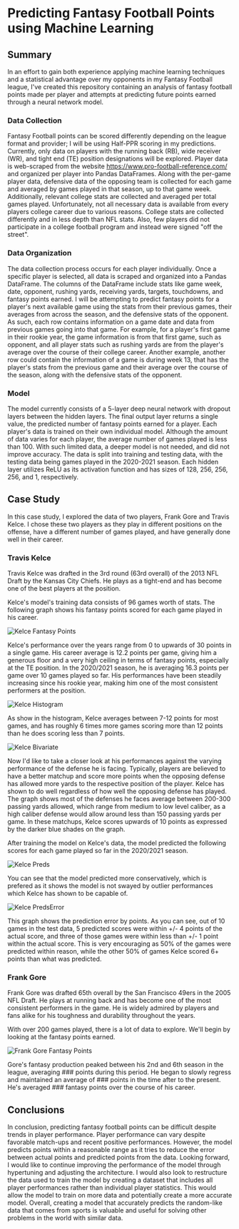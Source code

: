 # Predicting Fantasy Football Points using Machine Learning

## Summary
In an effort to gain both experience applying machine learning techniques and a statistical advantage over my opponents in my Fantasy Football league, I've created this repository containing an analysis of fantasy football points made per player and attempts at predicting future points earned through a neural network model.

### Data Collection
Fantasy Football points can be scored differently depending on the league format and provider; I will be using Half-PPR scoring in my predictions. Currently, only data on players with the running back (RB), wide receiver (WR), and tight end (TE) position designations will be explored. 
Player data is web-scraped from the website https://www.pro-football-reference.com/ and organized per player into Pandas DataFrames. Along with the per-game player data, 
defensive data of the opposing team is collected for each game and averaged by games played in that season, up to that game week. Additionally, relevant college stats are collected and averaged per total games played. Unfortunately, not all necessary data is available from every players college career due to various reasons. College stats 
are collected differently and in less depth than NFL stats. Also, few players did not participate in a college football program and instead were signed "off the street". 

### Data Organization
The data collection process occurs for each player individually. Once a specific player is selected, all data is scraped and organized into a Pandas DataFrame. The columns
of the DataFrame include stats like game week, date, opponent, rushing yards, receiving yards, targets, touchdowns, and fantasy points earned. I will be attempting to predict fantasy points for a player's next available game using the stats from their previous games, their averages from across the season, and the defensive stats of the opponent. As such, each row contains information on a game date and data from previous games going into that game. For example, for a player's first game in their rookie year, the game information is from that first game, such as opponent, and all player stats such as rushing yards are from the player's average over the course of their college career. Another example, another row could contain the information of a game is during week 13, that has the player's stats from the previous game and their average over the course of the season, along with the defensive stats of the opponent.

### Model
The model currently consists of a 5-layer deep neural network with dropout layers between the hidden layers. The final output layer returns a single value, the predicted 
number of fantasy points earned for a player. Each player's data is trained on their own individual model. Although the amount of data varies for each player, the average number of games played is less than 100. With such limited data, a deeper model is not needed, and did not improve accuracy. The data is split into training and testing data, with the testing data being games played in the 2020-2021 season. Each hidden layer utilizes ReLU as its activation function and has sizes of 128, 256, 256, 256, and 1, respectively. 

## Case Study
In this case study, I explored the data of two players, Frank Gore and Travis Kelce. I chose these two players as they play in different positions on the offense, have a
different number of games played, and have generally done well in their career.

### Travis Kelce
Travis Kelce was drafted in the 3rd round (63rd overall) of the 2013 NFL Draft by the Kansas City Chiefs. He plays as a tight-end and has become one of the best players at the position.

Kelce's model's training data consists of 96 games worth of stats. The following graph shows his fantasy points scored for each game played in his career. 

![Kelce Fantasy Points](/Images/TK-FP.png)

Kelce's performance over the years range from 0 to upwards of 30 points in a single game. His career average is 12.2 points per game, giving him a generous floor and a very 
high ceiling in terms of fantasy points, especially at the TE position. In the 2020/2021 season, he is averaging 16.3 points per game over 10 games played so far. His performances have been steadily increasing since his rookie year, making him one of the most consistent performers at the position.

![Kelce Histogram](/Images/TK-Hist.png)

As show in the histogram, Kelce averages between 7-12 points for most games, and has roughly 6 times more games scoring more than 12 points than he does scoring less than 7 points.

![Kelce Bivariate](/Images/TK-BV.png)

Now I'd like to take a closer look at his performances against the varying performance of the defense he is facing. Typically, players are believed to have a better matchup and score more points when the opposing defense has allowed more yards to the respective position of the player. Kelce has shown to do well regardless of how well the opposing defense has played. The graph shows most of the defenses he faces average between 200-300 passing yards allowed, which range from medium to low level caliber, as a high caliber defense would allow around less than 150 passing yards per game. In these matchups, Kelce scores upwards of 10 points as expressed by the darker blue shades on the graph. 

After training the model on Kelce's data, the model predicted the following scores for each game played so far in the 2020/2021 season.

![Kelce Preds](/Images/TK-Preds.png)

You can see that the model predicted more conservatively, which is prefered as it shows the model is not swayed by outlier performances which Kelce has shown to be capable of. 

![Kelce PredsError](/Images/TK-PredError.png)

This graph shows the prediction error by points. As you can see, out of 10 games in the test data, 5 predicted scores were within +/- 4 points of the actual score, and three of those games were within less than +/- 1 point within the actual score. This is very encouraging as 50% of the games were predicted within reason, while the other 50% of games Kelce scored 6+ points than what was predicted. 

### Frank Gore
Frank Gore was drafted 65th overall by the San Francisco 49ers in the 2005 NFL Draft. He plays at running back and has become one of the most consistent performers in the game. He is widely admired by players and fans alike for his toughness and durability throughout the years. 

With over 200 games played, there is a lot of data to explore. We'll begin by looking at the fantasy points earned. 

![Frank Gore Fantasy Points](/Images/FG-FP.png)

Gore's fantasy production peaked between his 2nd and 6th season in the league, averaging ### points during this period. He began to slowly regress and maintained an average of ### points in the time after to the present. He's averaged ### fantasy points over the course of his career. 



## Conclusions
In conclusion, predicting fantasy football points can be difficult despite trends in player performance. Player performance can vary despite favorable match-ups and recent positive performances. However, the model predicts points within a reasonable range as it tries to reduce the error between actual points and predicted points from the data. 
Looking forward, I would like to continue improving the performance of the model through hypertuning and adjusting the architecture. I would also look to restructure the data 
used to train the model by creating a dataset that includes all player performances rather than individual player statistics. This would allow the model to train on more data 
and potentially create a more accurate model. Overall, creating a model that accurately predicts the random-like data that comes from sports is valuable and useful for solving other problems in the world with similar data. 

